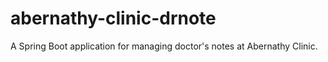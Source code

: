 # abernathy-clinic-drnote
A Spring Boot application for managing doctor's notes at Abernathy Clinic.

